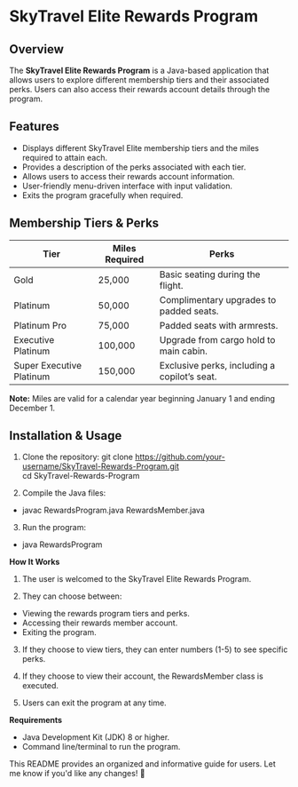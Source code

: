 # SkyTravel Elite Rewards Program

## Overview

The **SkyTravel Elite Rewards Program** is a Java-based application that allows users to explore different membership tiers and their associated perks. Users can also access their rewards account details through the program.

## Features

- Displays different SkyTravel Elite membership tiers and the miles required to attain each.
- Provides a description of the perks associated with each tier.
- Allows users to access their rewards account information.
- User-friendly menu-driven interface with input validation.
- Exits the program gracefully when required.

## Membership Tiers & Perks

| Tier | Miles Required | Perks |
|------|--------------|-----------------------------------------------|
| Gold | 25,000 | Basic seating during the flight. |
| Platinum | 50,000 | Complimentary upgrades to padded seats. |
| Platinum Pro | 75,000 | Padded seats with armrests. |
| Executive Platinum | 100,000 | Upgrade from cargo hold to main cabin. |
| Super Executive Platinum | 150,000 | Exclusive perks, including a copilot’s seat. |

**Note:** Miles are valid for a calendar year beginning January 1 and ending December 1.

## Installation & Usage

1. Clone the repository:
     git clone https://github.com/your-username/SkyTravel-Rewards-Program.git  
     cd SkyTravel-Rewards-Program  

2. Compile the Java files:
- javac RewardsProgram.java RewardsMember.java

3. Run the program:
- java RewardsProgram

**How It Works**
1. The user is welcomed to the SkyTravel Elite Rewards Program.

2. They can choose between:
* Viewing the rewards program tiers and perks.
* Accessing their rewards member account.
* Exiting the program.

3. If they choose to view tiers, they can enter numbers (1-5) to see specific perks.

4. If they choose to view their account, the RewardsMember class is executed.

5. Users can exit the program at any time.

**Requirements**
* Java Development Kit (JDK) 8 or higher.
* Command line/terminal to run the program.


This README provides an organized and informative guide for users. Let me know if you'd like any changes! 🚀

